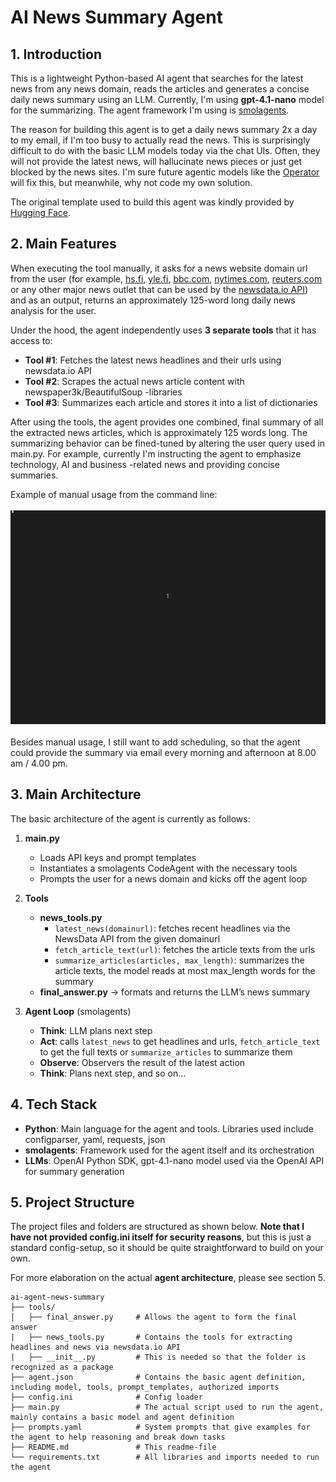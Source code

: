 # AI News Summary Agent

## 1. Introduction

This is a lightweight Python-based AI agent that searches for the latest news from any news domain, reads the articles and generates a concise daily news summary using an LLM. Currently, I'm using **gpt-4.1-nano** model for the summarizing. The agent framework I'm using is [smolagents](https://github.com/huggingface/smolagents).

The reason for building this agent is to get a daily news summary 2x a day to my email, if I'm too busy to actually read the news. This is surprisingly difficult to do with the basic LLM models today via the chat UIs. Often, they will not provide the latest news, will hallucinate news pieces or just get blocked by the news sites. I'm sure future agentic models like the [Operator](https://openai.com/index/introducing-operator/) will fix this, but meanwhile, why not code my own solution.

The original template used to build this agent was kindly provided by [Hugging Face](https://huggingface.co/spaces/agents-course/First_agent_template).

## 2. Main Features

When executing the tool manually, it asks for a news website domain url from the user (for example, [hs.fi](https://hs.fi), [yle.fi](https://yle.fi), [bbc.com](https://bbc.com), [nytimes.com](https://nytimes.com), [reuters.com](https://reuters.com) or any other major news outlet that can be used by the [newsdata.io API](https://newsdata.io/)) and as an output, returns an approximately 125-word long daily news analysis for the user.

Under the hood, the agent independently uses **3 separate tools** that it has access to:

- **Tool #1**: Fetches the latest news headlines and their urls using newsdata.io API
- **Tool #2**: Scrapes the actual news article content with newspaper3k/BeautifulSoup -libraries
- **Tool #3**: Summarizes each article and stores it into a list of dictionaries

After using the tools, the agent provides one combined, final summary of all the extracted news articles, which is approximately 125 words long. The summarizing behavior can be fined-tuned by altering the user query used in main.py. For example, currently I'm instructing the agent to emphasize technology, AI and business -related news and providing concise summaries.

Example of manual usage from the command line:
\
\
<img src="docs/newsaiagent_demo.gif" alt="Demo run of the News Summary AI Agent" width="800"/>
\
\
Besides manual usage, I still want to add scheduling, so that the agent could provide the summary via email every morning and afternoon at 8.00 am / 4.00 pm.

## 3. Main Architecture

The basic architecture of the agent is currently as follows:

1. **main.py**  
   - Loads API keys and prompt templates  
   - Instantiates a smolagents CodeAgent with the necessary tools
   - Prompts the user for a news domain and kicks off the agent loop  

2. **Tools**  
   - **news_tools.py**
       - `latest_news(domainurl)`: fetches recent headlines via the NewsData API from the given domainurl
       - `fetch_article_text(url)`: fetches the article texts from the urls
       - `summarize_articles(articles, max_length)`: summarizes the article texts, the model reads at most max_length words for the summary
   - **final_answer.py** → formats and returns the LLM’s news summary 

3. **Agent Loop** (smolagents)  
   - **Think**: LLM plans next step  
   - **Act**: calls `latest_news` to get headlines and urls, `fetch_article_text` to get the full texts or `summarize_articles` to summarize them
   - **Observe**: Observers the result of the latest action
   - **Think**: Plans next step, and so on...
  
## 4. Tech Stack

- **Python**: Main language for the agent and tools. Libraries used include configparser, yaml, requests, json
- **smolagents**: Framework used for the agent itself and its orchestration  
- **LLMs**: OpenAI Python SDK, gpt-4.1-nano model used via the OpenAI API for summary generation

## 5. Project Structure

The project files and folders are structured as shown below. **Note that I have not provided config.ini itself for security reasons**, but this is just a standard config-setup, so it should be quite straightforward to build on your own.

For more elaboration on the actual **agent architecture**, please see section 5.

```
ai-agent-news-summary
├── tools/
│   ├── final_answer.py     # Allows the agent to form the final answer
|   ├── news_tools.py       # Contains the tools for extracting headlines and news via newsdata.io API
|   ├── __init__.py         # This is needed so that the folder is recognized as a package
├── agent.json              # Contains the basic agent definition, including model, tools, prompt_templates, authorized imports
├── config.ini              # Config loader
├── main.py                 # The actual script used to run the agent, mainly contains a basic model and agent definition
├── prompts.yaml            # System prompts that give examples for the agent to help reasoning and break down tasks
├── README.md               # This readme-file
└── requirements.txt        # All libraries and imports needed to run the agent
```
